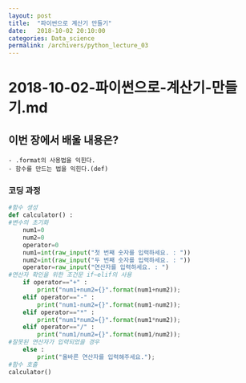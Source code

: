 ```yaml
---
layout: post
title:  "파이썬으로 계산기 만들기"
date:   2018-10-02 20:10:00
categories: Data_science
permalink: /archivers/python_lecture_03
---
```


# 2018-10-02-파이썬으로-계산기-만들기.md

## 이번 장에서 배울 내용은?

	- .format의 사용법을 익힌다.
	- 함수를 만드는 법을 익힌다.(def)

### 코딩 과정

```python
#함수 생성
def calculator() :
#변수의 초기화
	num1=0
	num2=0
	operator=0
	num1=int(raw_input("첫 번째 숫자를 입력하세요. : "))
	num2=int(raw_input("두 번째 숫자를 입력하세요. : "))
	operator=raw_input("연산자를 입력하세요. : ")
#연산자 확인을 위한 조건문 if~elif의 사용
	if operator=="+" :
		print("num1+num2={}".format(num1+num2));
	elif operator=="-" :
		print("num1-num2={}".format(num1-num2));
	elif operator=="*" :
		print("num1*num2={}".format(num1*num2));
	elif operator=="/" :
		print("num1/num2={}".format(num1/num2));
#잘못된 연산자가 입력되었을 경우
	else :
		print("올바른 연산자를 입력해주세요.");
#함수 호출
calculator()
```


